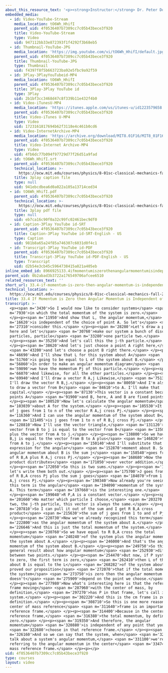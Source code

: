 ```yaml
---
about_this_resource_text: '<p><strong>Instructor:</strong> Dr. Peter Dourmashkin</p>'
embedded_media:
  - id: Video-YouTube-Stream
    media_location: tO6Wh_HhifI
    parent_uid: 4f0536407b7309cc7c05b43bece3f920
    title: Video-YouTube-Stream
    type: Video
    uid: 947112bb33e872393f1f4292f3b68eb5
  - id: Thumbnail-YouTube-JPG
    media_location: 'https://img.youtube.com/vi/tO6Wh_HhifI/default.jpg'
    parent_uid: 4f0536407b7309cc7c05b43bece3f920
    title: Thumbnail-YouTube-JPG
    type: Thumbnail
    uid: f4397f8f5b663723ba92e5fbc9a92f59
  - id: 3Play-3PlayYouTubeid-MP4
    media_location: tO6Wh_HhifI
    parent_uid: 4f0536407b7309cc7c05b43bece3f920
    title: 3Play-3Play YouTube id
    type: 3Play
    uid: 2b1bf3cc3468d47c8f339b11e432f4b0
  - id: Video-iTunesU-MP4
    media_location: 'https://itunes.apple.com/us/itunes-u/id1223579658'
    parent_uid: 4f0536407b7309cc7c05b43bece3f920
    title: Video-iTunes U-MP4
    type: Video
    uid: 1723161817694b62f3118e4c461b0cd6
  - id: Video-InternetArchive-MP4
    media_location: 'https://archive.org/download/MIT8.01F16/MIT8_01F16_L33v04_360p.mp4'
    parent_uid: 4f0536407b7309cc7c05b43bece3f920
    title: Video-Internet Archive-MP4
    type: Video
    uid: 4fb6dc77b094f97729d77f26d51a9fad
  - id: tO6Wh_HhifI.srt
    parent_uid: 4f0536407b7309cc7c05b43bece3f920
    technical_location: >-
      https://ocw.mit.edu/courses/physics/8-01sc-classical-mechanics-fall-2016/week-11-angular-momentum/33.4-if-momentum-is-zero-then-angular-momentum-is-independent-of-origin/33.4-if-momentum-is-zero-then-angular-momentum-is-independent-of-origin/tO6Wh_HhifI.srt
    title: 3play caption file
    type: null
    uid: 941ebcdbea6d0a022a105a13714ced34
  - id: tO6Wh_HhifI.pdf
    parent_uid: 4f0536407b7309cc7c05b43bece3f920
    technical_location: >-
      https://ocw.mit.edu/courses/physics/8-01sc-classical-mechanics-fall-2016/week-11-angular-momentum/33.4-if-momentum-is-zero-then-angular-momentum-is-independent-of-origin/33.4-if-momentum-is-zero-then-angular-momentum-is-independent-of-origin/tO6Wh_HhifI.pdf
    title: 3play pdf file
    type: null
    uid: eb7ca16c90f0a32c99fc02461bec9df0
  - id: Caption-3Play YouTube id-SRT
    parent_uid: 4f0536407b7309cc7c05b43bece3f920
    title: Caption-3Play YouTube id-SRT-English - US
    type: Caption
    uid: 981b8a65a24f85a746307c6031d0f4c1
  - id: Transcript-3Play YouTube id-PDF
    parent_uid: 4f0536407b7309cc7c05b43bece3f920
    title: Transcript-3Play YouTube id-PDF-English - US
    type: Transcript
    uid: d2b54e3cb45c5964738415a821a405eb
inline_embed_id: 8966925133.4ifmomentumiszerothenangularmomentumisindependentoforigin9850553
parent_uid: 0b2abad3b3722a176549706afcee6510
related_resources_text: ''
short_url: 33.4-if-momentum-is-zero-then-angular-momentum-is-independent-of-origin
technical_location: >-
  https://ocw.mit.edu/courses/physics/8-01sc-classical-mechanics-fall-2016/week-11-angular-momentum/33.4-if-momentum-is-zero-then-angular-momentum-is-independent-of-origin/33.4-if-momentum-is-zero-then-angular-momentum-is-independent-of-origin
title: 33.4 If Momentum is Zero then Angular Momentum is Independent of Origin
transcript: >-
  <p><span m='3430'>So I would now like to consider systems</span> <span
  m='7930'>in which the total momentum of the system is zero.</span>
  </p><p><span m='11950'>And show that L, the angular momentum,</span> <span
  m='16620'>is independent of the choice of point A. So let's</span> <span
  m='27310'>consider this.</span> </p><p><span m='28280'>Let's draw a picture
  here and let's</span> <span m='30760'>make our system a bunch of discrete
  particles, particle</span> <span m='33280'>one particle two.</span>
  </p><p><span m='35250'>And let's call this the j-th particle.</span>
  </p><p><span m='38620'>And let's just choose a point A right here,</span>
  <span m='43200'>and let's choose a point B right there.</span> </p><p><span
  m='46690'>And I'll show that L for this system about A</span> <span
  m='51760'>is going to be equal to L of the system about B.</span> </p><p><span
  m='56860'>In order to make an angular momentum diagram</span> <span
  m='59890'>we have the momentum Pj of this particle.</span> </p><p><span
  m='66070'>And likewise, for all the other particles.</span> </p><p><span
  m='69940'>And I'll draw a vector R A,j Likewise,</span> <span m='75130'>for B
  I'll draw the vector R B,j.</span> </p><p><span m='80050'>And I'm also going
  to draw a vector from B</span> <span m='84610'>to A. I'll make that
  capital.</span> </p><p><span m='87130'>This vector is a constant because the
  points A</span> <span m='91900'>and B, here, A and B are fixed points.</span>
  </p><p><span m='100520'>Now let's calculate the angular momentum</span> <span
  m='103039'>about A for the system.</span> </p><p><span m='105530'>It's the sum
  of j goes from 1 to n of the vector R A,j cross Pj.</span> </p><p><span
  m='116360'>And I can use the angular momentum of the system about B</span>
  <span m='121405'>is j goes from 1 to n of R B,j cross Pj.</span> </p><p><span
  m='128810'>Now I'll use the vector triangle,</span> <span m='131120'>that the
  vector from B to j is equal to the vector from B</span> <span m='135096'>to A
  plus the vector from A to j.</span> </p><p><span m='138800'>So we have that R
  B,j is equal to the vector from B to A plus</span> <span m='146820'>the vector
  from A to j.</span> </p><p><span m='150140'>And I'll substitute that into our
  expression for the angular</span> <span m='152870'>moment about B. So the
  angular momentum about B is the sum j</span> <span m='158540'>goes from 1 to n
  of R B,A plus R A,j cross Pj.</span> </p><p><span m='168680'>Now the vector
  product distributes</span> <span m='171050'>over vector addition.</span>
  </p><p><span m='172050'>So this is two sums.</span> </p><p><span m='173690'>So
  let's write them both out.</span> </p><p><span m='175700'>J goes from 1 to n
  of R B,A cross Pj plus the sum j goes</span> <span m='184070'>from 1 to n of R
  A,j cross Pj.</span> </p><p><span m='190340'>Now already you're seeing that
  this term is the angular</span> <span m='194090'>momentum of the system about
  A. This term</span> <span m='197660'>is the interesting one.</span>
  </p><p><span m='199040'>R P,A is a constant vector.</span> </p><p><span
  m='201660'>No matter which particle I choose,</span> <span m='203270'>one,
  two, the j-th particle, this vector is always the same.</span> </p><p><span
  m='207810'>So I can pull it out of the sum and I get R B,A cross
  product</span> <span m='215630'>the sum of j goes from 1 to and of Pj.</span>
  </p><p><span m='220730'>Now we've already recognized this term</span> <span
  m='222800'>as the angular momentum of the system about A.</span> </p><p><span
  m='226646'>And this is just the total momentum of the system.</span>
  </p><p><span m='230760'>So we have equal to R B,A cross the total
  momentum</span> <span m='240240'>of the system plus the angular momentum of
  the system about A.</span> </p><p><span m='246000'>And that's the angular
  momentum of the system about B.</span> </p><p><span m='249750'>So this is our
  general result about how angular momentum</span> <span m='252930'>differ
  between two points.</span> </p><p><span m='254470'>But now, if P system equals
  to zero, the first term is zero,</span> <span m='262410'>then L of the system
  about B is equal to the L</span> <span m='268282'>of the system about A. We've
  proved our proposition</span> <span m='272070'>that if the total momentum of
  the system</span> <span m='273750'>is zero then the angular momentum
  doesn't</span> <span m='275909'>depend on the point we choose.</span>
  </p><p><span m='277980'>Now what's interesting here is that the reference
  frame moving</span> <span m='287960'>with the center of mass, by
  definition,</span> <span m='297270'>has P in that frame, let's call it the
  system.</span> </p><p><span m='302220'>And this is the cm frame is zero by
  definition.</span> </p><p><span m='308710'>So this is one more reason why the
  center of mass reference</span> <span m='311640'>frame is an important
  reference frame.</span> </p><p><span m='314400'>Because in the center of mass
  reference frame,</span> <span m='316380'>the total momentum, by definition, is
  zero.</span> </p><p><span m='319350'>And therefore, the angular
  momentum</span> <span m='320880'>is independent of any point that you</span>
  <span m='322680'>choose in that reference frame.</span> </p><p><span
  m='326160'>And so we can say that the system, when</span> <span m='328170'>we
  talk about a system's angular momentum,</span> <span m='331100'>we're
  referring to the angular momentum in the center</span> <span m='334740'>of
  mass reference frame.</span> </p><p></p>
uid: 4f0536407b7309cc7c05b43bece3f920
type: courses
layout: video
---
```

